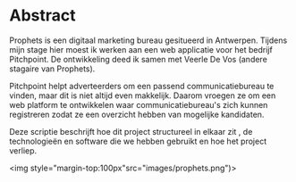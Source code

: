 # Abstract


Prophets is een digitaal marketing bureau gesitueerd in Antwerpen. Tijdens mijn stage hier moest ik werken aan een web applicatie voor het bedrijf Pitchpoint. De ontwikkeling deed ik samen met Veerle De Vos (andere stagaire van Prophets).

Pitchpoint helpt adverteerders om een passend communicatiebureau te vinden, maar dit is niet altijd even makkelijk. Daarom vroegen ze om een web platform te ontwikkelen waar communicatiebureau's zich kunnen registreren zodat ze een overzicht hebben van mogelijke kandidaten.

Deze scriptie beschrijft hoe dit project structureel in elkaar zit , de technologieën en software die we hebben gebruikt en hoe het project verliep.


<img style="margin-top:100px"src="images/prophets.png")>